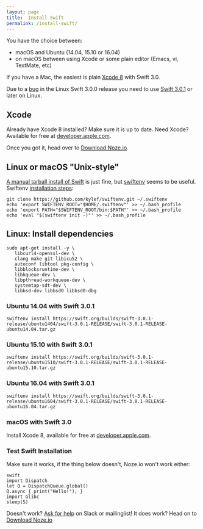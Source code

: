 ```yaml
---
layout: page
title:  Install Swift
permalink: /install-swift/
---
```


You have the choice between:

- macOS and Ubuntu (14.04, 15.10 or 16.04)
- on macOS between using Xcode or some plain editor (Emacs, vi, TextMate, etc)

If you have a Mac, the easiest is plain [Xcode 8](#xcode) with Swift 3.0.

Due to a [bug](/swift3-note/) in the Linux Swift 3.0.0 release you
need to use 
[Swift 3.0.1](https://swift.org/download/#releases)
or later on Linux.

## Xcode

Already have Xcode 8 installed? Make sure it is up to date.
Need Xcode? Available for free at
[developer.apple.com](https://developer.apple.com/xcode/downloads/).

Once you got it, head over to [Download Noze.io](/start/#download-nozeio).

## Linux or macOS "Unix-style"

[A manual tarball install of Swift](https://swift.org/download/#releases)
is just fine,
but [swiftenv](https://github.com/kylef/swiftenv) seems to be useful.
Swiftenv [installation steps](https://github.com/kylef/swiftenv#installation):

    git clone https://github.com/kylef/swiftenv.git ~/.swiftenv
    echo 'export SWIFTENV_ROOT="$HOME/.swiftenv"' >> ~/.bash_profile
    echo 'export PATH="$SWIFTENV_ROOT/bin:$PATH"' >> ~/.bash_profile
    echo 'eval "$(swiftenv init -)"' >> ~/.bash_profile

## Linux: Install dependencies

    sudo apt-get install -y \
       libcurl4-openssl-dev \
       clang make git libicu52 \
       autoconf libtool pkg-config \
       libblocksruntime-dev \
       libkqueue-dev \
       libpthread-workqueue-dev \
       systemtap-sdt-dev \
       libbsd-dev libbsd0 libbsd0-dbg

### Ubuntu 14.04 with Swift 3.0.1

    swiftenv install https://swift.org/builds/swift-3.0.1-release/ubuntu1404/swift-3.0.1-RELEASE/swift-3.0.1-RELEASE-ubuntu14.04.tar.gz

### Ubuntu 15.10 with Swift 3.0.1

    swiftenv install https://swift.org/builds/swift-3.0.1-release/ubuntu1510/swift-3.0.1-RELEASE/swift-3.0.1-RELEASE-ubuntu15.10.tar.gz

### Ubuntu 16.04 with Swift 3.0.1

    swiftenv install https://swift.org/builds/swift-3.0.1-release/ubuntu1604/swift-3.0.1-RELEASE/swift-3.0.1-RELEASE-ubuntu16.04.tar.gz

### macOS with Swift 3.0

Install Xcode 8, available for free at
[developer.apple.com](https://developer.apple.com/xcode/download/).

### Test Swift Installation

Make sure it works, if the thing below doesn't, Noze.io won't work either:

    swift
    import Dispatch
    let Q = DispatchQueue.global()
    Q.async { print("Hello!"); }
    import Glibc
    sleep(5)

Doesn't work? [Ask for help](/about/#contact) on Slack or mailinglist!
It does work? Head on to [Download Noze.io](/start/#download-nozeio)

